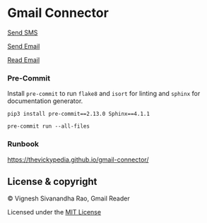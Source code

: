 # Gmail Connector

[Send SMS](send_sms.py)

[Send Email](send_email.py)

[Read Email](read_email.py)

### Pre-Commit
Install `pre-commit` to run `flake8` and `isort` for linting and `sphinx` for documentation generator.

`pip3 install pre-commit==2.13.0 Sphinx==4.1.1`

`pre-commit run --all-files`

### Runbook
https://thevickypedia.github.io/gmail-connector/

## License & copyright

&copy; Vignesh Sivanandha Rao, Gmail Reader

Licensed under the [MIT License](LICENSE)